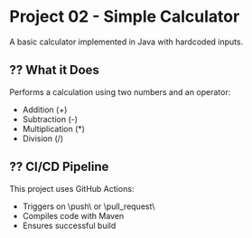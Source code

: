 # Project 02 - Simple Calculator

A basic calculator implemented in Java with hardcoded inputs.

## ?? What it Does

Performs a calculation using two numbers and an operator:
- Addition (+)
- Subtraction (-)
- Multiplication (*)
- Division (/)

## ?? CI/CD Pipeline

This project uses GitHub Actions:
- Triggers on \push\ or \pull_request\
- Compiles code with Maven
- Ensures successful build
